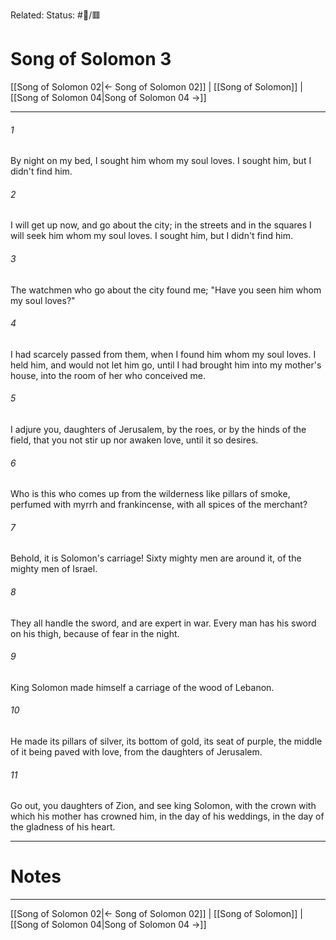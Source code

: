 Related:
Status: #📖/🟥
# Song of Solomon 3

[[Song of Solomon 02|← Song of Solomon 02]] | [[Song of Solomon]] | [[Song of Solomon 04|Song of Solomon 04 →]]
***



###### 1 
By night on my bed, I sought him whom my soul loves. I sought him, but I didn't find him. 

###### 2 
I will get up now, and go about the city; in the streets and in the squares I will seek him whom my soul loves. I sought him, but I didn't find him. 

###### 3 
The watchmen who go about the city found me; "Have you seen him whom my soul loves?" 

###### 4 
I had scarcely passed from them, when I found him whom my soul loves. I held him, and would not let him go, until I had brought him into my mother's house, into the room of her who conceived me. 

###### 5 
I adjure you, daughters of Jerusalem, by the roes, or by the hinds of the field, that you not stir up nor awaken love, until it so desires. 

###### 6 
Who is this who comes up from the wilderness like pillars of smoke, perfumed with myrrh and frankincense, with all spices of the merchant? 

###### 7 
Behold, it is Solomon's carriage! Sixty mighty men are around it, of the mighty men of Israel. 

###### 8 
They all handle the sword, and are expert in war. Every man has his sword on his thigh, because of fear in the night. 

###### 9 
King Solomon made himself a carriage of the wood of Lebanon. 

###### 10 
He made its pillars of silver, its bottom of gold, its seat of purple, the middle of it being paved with love, from the daughters of Jerusalem. 

###### 11 
Go out, you daughters of Zion, and see king Solomon, with the crown with which his mother has crowned him, in the day of his weddings, in the day of the gladness of his heart.

---
# Notes


***
[[Song of Solomon 02|← Song of Solomon 02]] | [[Song of Solomon]] | [[Song of Solomon 04|Song of Solomon 04 →]]

